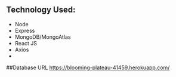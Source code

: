 ## Technology Used:
- Node
- Express
- MongoDB/MongoAtlas
- React JS
- Axios
-


##Database URL
https://blooming-plateau-41459.herokuapp.com/
